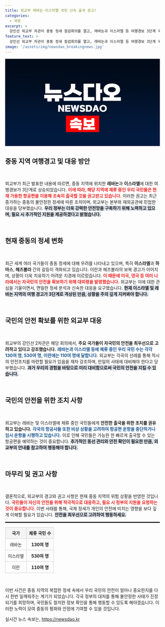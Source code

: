 ```yaml
---
title: 외교부 레바논·이스라엘 국민 신속 출국 권고!
categories:
  - 국방
excerpt: >
  강인선 외교부 차관이 중동 정세 점검회의를 열고, 레바논과 이스라엘 등 여행경보 3단계 국가의 우리 국민에게 즉각 출국하라고 강력 권고했습니다. 안전 확보에 대한 긴급한 상황 속, 각국 대피령이 이어지는 지금, 귀국의 길은 언제까지 열릴까요?
feature_text: >
  강인선 외교부 차관이 중동 정세 점검회의를 열고, 레바논과 이스라엘 등 여행경보 3단계 국가의 우리 국민에게 즉각 출국하라고 강력 권고했습니다. 안전 확보에 대한 긴급한 상황 속, 각국 대피령이 이어지는 지금, 귀국의 길은 언제까지 열릴까요?
image: '/assets/img/newsdao_breakingnews.jpg'
---
```


<p><img src="/assets/img/newsdao_breakingnews.jpg" alt="ontimetimes 속보" /></p>

<h2 data-ke-size="size26">중동 지역 여행경고 및 대응 방안</h2>

<p data-ke-size="size16">&nbsp;</p>

<p>외교부가 최근 발표한 내용에 따르면, 중동 지역에 위치한 <b>레바논</b>과 <b>이스라엘</b>에 대한 여행경보가 3단계로 상승되었습니다. <b><span style="color: #ee2323;">이에 따라, 해당 지역에 체류 중인 우리 국민들은 현재 가용한 항공편을 이용해 조속히 출국할 것을 권고받고 있습니다.</span></b> 이러한 권고는 최근 증가하는 중동의 불안정한 정세에 따른 조치이며, 외교부는 본부와 재외공관에 민첩한 대응을 당부했습니다. <b><span style="background-color: #21538527;">우리 정부는 더욱 강력한 안전망을 구축하기 위해 노력하고 있으며, 필요 시 추가적인 지원을 제공하겠다고 밝혔습니다.</span></b> </p>

<p data-ke-size="size16">&nbsp;</p>

<h2 data-ke-size="size26">현재 중동의 정세 변화</h2>

<p data-ke-size="size16">&nbsp;</p>

<p>최근 세계 여러 국가들이 중동 정세에 대해 우려를 나타내고 있으며, 특히 <b>이스라엘</b>과 <b>하마스</b>, <b>헤즈볼라</b> 간의 갈등이 격화되고 있습니다. 이란과 헤즈볼라의 보복 경고가 이어지며, 상황이 더욱 치유하기 어려운 지경에 이르렀습니다. <b><span style="color: #ee2323;">이 때문에 미국, 영국 등 여러 나라에서는 자국민의 안전을 확보하기 위해 대피령을 발령했습니다.</span></b> 외교부는 이에 대한 관심을 기울이면서, 면밀한 정세 분석과 신속한 대응을 요구했습니다. <b><span style="background-color: #21538527;">현재 이스라엘 및 레바논 지역의 여행 경고가 3단계로 격상된 만큼, 상황을 주의 깊게 지켜봐야 합니다.</span></b></p>

<p data-ke-size="size16">&nbsp;</p>

<h2 data-ke-size="size26">국민의 안전 확보를 위한 외교부 대응</h2>

<p data-ke-size="size16">&nbsp;</p>

<p>외교부의 강인선 2차관은 해당 회의에서, <b>주요 국가들이 자국민의 안전을 최우선으로 고려하고 있다고 강조했습니다.</b> <b><span style="color: #1a5490;">레바논과 이스라엘 등에 체류 중인 우리 국민 수는 각각 130여 명, 530여 명, 이란에는 110여 명에 달합니다.</span></b> 외교부는 각국의 선례를 통해 적시의 안전조치를 마련할 필요가 있음을 재차 강조하며, 만일의 사태에 대비해야 한다고 당부했습니다. <b><span style="background-color: #21538527;">과거 우리의 경험을 바탕으로 미리 대비함으로써 국민의 안전을 지킬 수 있습니다.</span></b></p>

<p data-ke-size="size16">&nbsp;</p>

<h2 data-ke-size="size26">국민의 안전을 위한 조치 사항</h2>

<p data-ke-size="size16">&nbsp;</p>

<p>외교부는 레바논 및 이스라엘에 체류 중인 국민들에게 <b>안전한 출국을 위한 조치를 권유하고 있습니다.</b> <b><span style="color: #1a5490;">각국의 항공사들 또한 비상 상황을 고려하여 항공편 운항을 중단하거나 임시 운항을 시행하고 있습니다.</span></b> 이로 인해 국민들은 가능한 한 빠르게 출국할 수 있는 항공편을 예약하는 것이 중요합니다. <b><span style="background-color: #21538527;">추가적인 동선 관리와 안전 확인이 필요한 만큼, 외교부의 안내를 참고하여 행동해야 합니다.</span></b></p>

<p data-ke-size="size16">&nbsp;</p>

<h2 data-ke-size="size26">마무리 및 권고 사항</h2>

<p data-ke-size="size16">&nbsp;</p>

<p>결론적으로, 외교부의 경고와 권고 사항은 현재 중동 지역의 위험 상황을 반영한 것입니다. <b><span style="color: #ee2323;">국민들이 자신의 안전을 위해 적극적으로 대응하고, 필요 시 정부의 지원을 요청하는 것이 중요합니다.</span></b> 이번 사태를 통해, 국제 정세가 개인의 안전에 미치는 영향을 보다 깊게 이해할 필요가 있습니다. <b><span style="background-color: #21538527;">안전을 최우선으로 고려하여 행동하세요.</span></b></p>

<hr style="border: 1px solid #000;">

<table style="width: 100%; border-collapse: collapse;">
    <thead>
        <tr>
            <th style="border: 1px solid #ccc; padding: 8px; background: #f4f4f4;">국가</th>
            <th style="border: 1px solid #ccc; padding: 8px; background: #f4f4f4;">체류 국민 수</th>
        </tr>
    </thead>
    <tbody>
        <tr>
            <td style="border: 1px solid #ccc; padding: 8px; text-align: center;">레바논</td>
            <td style="border: 1px solid #ccc; padding: 8px; text-align: center;"><b>130여 명</b></td>
        </tr>
        <tr>
            <td style="border: 1px solid #ccc; padding: 8px; text-align: center;">이스라엘</td>
            <td style="border: 1px solid #ccc; padding: 8px; text-align: center;"><b>530여 명</b></td>
        </tr>
        <tr>
            <td style="border: 1px solid #ccc; padding: 8px; text-align: center;">이란</td>
            <td style="border: 1px solid #ccc; padding: 8px; text-align: center;"><b>110여 명</b></td>
        </tr>
    </tbody>
</table>

<p data-ke-size="size16">&nbsp;</p>

<p>이번 사건은 중동 지역의 복잡한 정세 속에서 우리 국민의 안전이 얼마나 중요한지를 다시 한번 일깨워주는 계기가 되었습니다. 각국 정부의 대처를 통해 불안정한 사태가 진정되기를 희망하며, 국민들도 철저한 정보 확인을 통해 행동할 수 있도록 해야겠습니다. 이러한 노력이 모여 중동의 평화와 안정에 기여할 수 있을 것입니다.</p>
실시간 뉴스 속보는, <a href="https://newsdao.kr" rel="dofollow">https://newsdao.kr</a>


